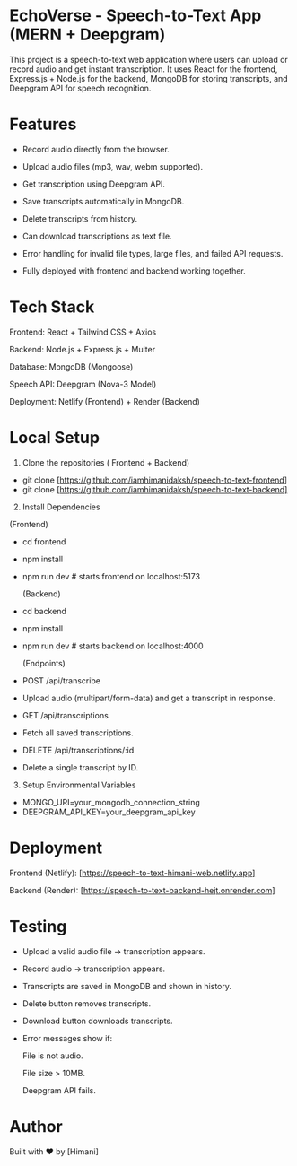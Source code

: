 # EchoVerse - Speech-to-Text App (MERN + Deepgram)

This project is a speech-to-text web application where users can upload or record audio and get instant transcription. It uses React for the frontend, Express.js + Node.js for the backend, MongoDB for storing transcripts, and Deepgram API for speech recognition.

# Features

- Record audio directly from the browser.

- Upload audio files (mp3, wav, webm supported).

- Get transcription using Deepgram API.

- Save transcripts automatically in MongoDB.

- Delete transcripts from history.

- Can download transcriptions as text file.

- Error handling for invalid file types, large files, and failed API requests.

- Fully deployed with frontend and backend working together.

# Tech Stack

Frontend: React + Tailwind CSS + Axios

Backend: Node.js + Express.js + Multer

Database: MongoDB (Mongoose)

Speech API: Deepgram (Nova-3 Model)

Deployment: Netlify (Frontend) + Render (Backend)

# Local Setup

1. Clone the repositories ( Frontend + Backend)

- git clone [https://github.com/iamhimanidaksh/speech-to-text-frontend]
- git clone [https://github.com/iamhimanidaksh/speech-to-text-backend]

2. Install Dependencies

  (Frontend)

- cd frontend
- npm install
- npm run dev   # starts frontend on localhost:5173

   (Backend)

- cd backend
- npm install
- npm run dev   # starts backend on localhost:4000

  (Endpoints)

- POST /api/transcribe
- Upload audio (multipart/form-data) and get a transcript in response.

- GET /api/transcriptions
- Fetch all saved transcriptions.

- DELETE /api/transcriptions/:id
- Delete a single transcript by ID.

3. Setup Environmental Variables

- MONGO_URI=your_mongodb_connection_string
- DEEPGRAM_API_KEY=your_deepgram_api_key



# Deployment

Frontend (Netlify): [https://speech-to-text-himani-web.netlify.app]

Backend (Render): [https://speech-to-text-backend-hejt.onrender.com]

# Testing

- Upload a valid audio file → transcription appears.

- Record audio → transcription appears.

- Transcripts are saved in MongoDB and shown in history.

- Delete button removes transcripts.

- Download button downloads transcripts.

- Error messages show if:

  File is not audio.

  File size > 10MB.

  Deepgram API fails.

# Author

Built with ❤️ by [Himani]